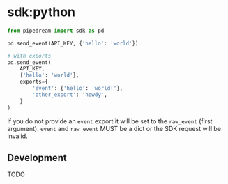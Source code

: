 # sdk:python

```python
from pipedream import sdk as pd

pd.send_event(API_KEY, {'hello': 'world'})

# with exports
pd.send_event(
    API_KEY,
    {'hello': 'world'},
    exports={
        'event': {'hello': 'world!'},
        'other_export': 'howdy',
    }
)
```

If you do not provide an `event` export it will be set to the `raw_event`
(first argument).  `event` and `raw_event` MUST be a dict or the SDK request
will be invalid.

## Development

TODO

